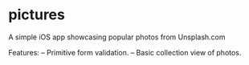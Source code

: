 # pictures

A simple iOS app showcasing popular photos from Unsplash.com 

Features:
– Primitive form validation.
– Basic collection view of photos.
